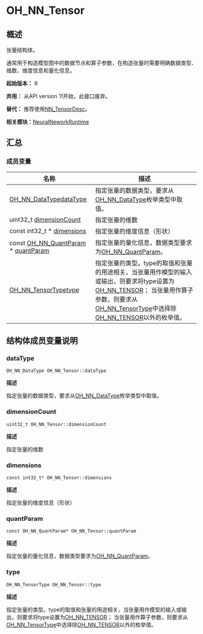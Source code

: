 # OH_NN_Tensor


## 概述

张量结构体。

通常用于构造模型图中的数据节点和算子参数，在构造张量时需要明确数据类型、维数、维度信息和量化信息。

**起始版本：** 9

**弃用：** 从API version 11开始，此接口废弃。

**替代：** 推荐使用[NN_TensorDesc](_neural_network_runtime.md#nn_tensordesc)。

**相关模块：**[NeuralNeworkRuntime](_neural_network_runtime.md)


## 汇总


### 成员变量

| 名称 | 描述 | 
| -------- | -------- |
| [OH_NN_DataType](_neural_network_runtime.md#oh_nn_datatype)[dataType](#datatype) | 指定张量的数据类型，要求从[OH_NN_DataType](_neural_network_runtime.md#oh_nn_datatype)枚举类型中取值。 | 
| uint32_t [dimensionCount](#dimensioncount) | 指定张量的维数 | 
| const int32_t \* [dimensions](#dimensions) | 指定张量的维度信息（形状） | 
| const [OH_NN_QuantParam](_o_h___n_n___quant_param.md) \* [quantParam](#quantparam) | 指定张量的量化信息，数据类型要求为[OH_NN_QuantParam](_o_h___n_n___quant_param.md)。 | 
| [OH_NN_TensorType](_neural_network_runtime.md#oh_nn_tensortype)[type](#type) | 指定张量的类型。type的取值和张量的用途相关，当张量用作模型的输入或输出，则要求将type设置为[OH_NN_TENSOR](_neural_network_runtime.md)； 当张量用作算子参数，则要求从[OH_NN_TensorType](_neural_network_runtime.md#oh_nn_tensortype)中选择除[OH_NN_TENSOR](_neural_network_runtime.md)以外的枚举值。 | 


## 结构体成员变量说明


### dataType

```
OH_NN_DataType OH_NN_Tensor::dataType
```

**描述**

指定张量的数据类型，要求从[OH_NN_DataType](_neural_network_runtime.md#oh_nn_datatype)枚举类型中取值。


### dimensionCount

```
uint32_t OH_NN_Tensor::dimensionCount
```

**描述**

指定张量的维数


### dimensions

```
const int32_t* OH_NN_Tensor::dimensions
```

**描述**

指定张量的维度信息（形状）


### quantParam

```
const OH_NN_QuantParam* OH_NN_Tensor::quantParam
```

**描述**

指定张量的量化信息，数据类型要求为[OH_NN_QuantParam](_o_h___n_n___quant_param.md)。


### type

```
OH_NN_TensorType OH_NN_Tensor::type
```

**描述**

指定张量的类型。type的取值和张量的用途相关，当张量用作模型的输入或输出，则要求将type设置为[OH_NN_TENSOR](_neural_network_runtime.md)； 当张量用作算子参数，则要求从[OH_NN_TensorType](_neural_network_runtime.md#oh_nn_tensortype)中选择除[OH_NN_TENSOR](_neural_network_runtime.md)以外的枚举值。
